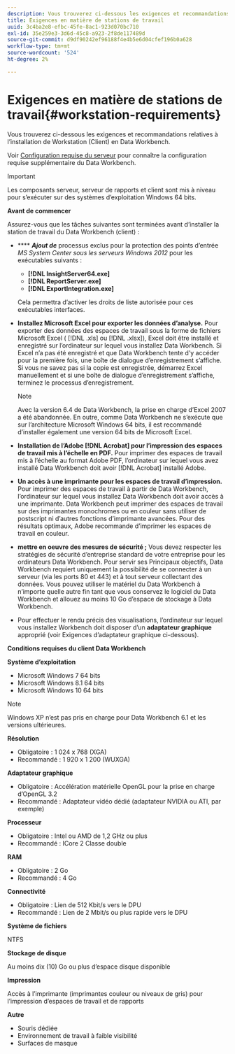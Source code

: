 ```yaml
---
description: Vous trouverez ci-dessous les exigences et recommandations relatives à l’installation de Workstation (Client) en Data Workbench.
title: Exigences en matière de stations de travail
uuid: 3c4ba2e8-efbc-45fe-8ac1-923d070bc710
exl-id: 35e259e3-3d6d-45c8-a923-2f8de117489d
source-git-commit: d9df90242ef96188f4e4b5e6d04cfef196b0a628
workflow-type: tm+mt
source-wordcount: '524'
ht-degree: 2%

---
```


# Exigences en matière de stations de travail{#workstation-requirements}

Vous trouverez ci-dessous les exigences et recommandations relatives à l’installation de Workstation (Client) en Data Workbench.

Voir [Configuration requise du serveur](https://docs.adobe.com/help/en/data-workbench/using/server-admin-install/c-msr-server.html) pour connaître la configuration requise supplémentaire du Data Workbench.

>[!IMPORTANT]
>
>Les composants serveur, serveur de rapports et client sont mis à niveau pour s’exécuter sur des systèmes d’exploitation Windows 64 bits.

**Avant de commencer**

Assurez-vous que les tâches suivantes sont terminées avant d’installer la station de travail du Data Workbench (client) :

* **** ***Ajout de*** processus exclus pour la protection des points d’entrée  *MS System Center sous les serveurs Windows 2012* pour les exécutables suivants :

   * **[!DNL InsightServer64.exe]**
   * **[!DNL ReportServer.exe]**
   * **[!DNL ExportIntegration.exe]**

   Cela permettra d’activer les droits de liste autorisée pour ces exécutables interfaces.

* **Installez Microsoft Excel pour exporter les données d’analyse.** Pour exporter des données des espaces de travail sous la forme de fichiers Microsoft Excel (  [!DNL .xls] ou  [!DNL .xlsx]), Excel doit être installé et enregistré sur l’ordinateur sur lequel vous installez Data Workbench. Si Excel n’a pas été enregistré et que Data Workbench tente d’y accéder pour la première fois, une boîte de dialogue d’enregistrement s’affiche. Si vous ne savez pas si la copie est enregistrée, démarrez Excel manuellement et si une boîte de dialogue d’enregistrement s’affiche, terminez le processus d’enregistrement.

   >[!NOTE]
   >
   >Avec la version 6.4 de Data Workbench, la prise en charge d’Excel 2007 a été abandonnée. En outre, comme Data Workbench ne s’exécute que sur l’architecture Microsoft Windows 64 bits, il est recommandé d’installer également une version 64 bits de Microsoft Excel.

* **Installation de l’Adobe  [!DNL Acrobat] pour l’impression des espaces de travail mis à l’échelle en PDF.** Pour imprimer des espaces de travail mis à l’échelle au format Adobe PDF, l’ordinateur sur lequel vous avez installé Data Workbench doit avoir  [!DNL Acrobat] installé Adobe.

* **Un accès à une imprimante pour les espaces de travail d’impression.** Pour imprimer des espaces de travail à partir de Data Workbench, l’ordinateur sur lequel vous installez Data Workbench doit avoir accès à une imprimante. Data Workbench peut imprimer des espaces de travail sur des imprimantes monochromes ou en couleur sans utiliser de postscript ni d’autres fonctions d’imprimante avancées. Pour des résultats optimaux, Adobe recommande d’imprimer les espaces de travail en couleur.
* **mettre en oeuvre des mesures de sécurité ;** Vous devez respecter les stratégies de sécurité d’entreprise standard de votre entreprise pour les ordinateurs Data Workbench. Pour servir ses Principaux objectifs, Data Workbench requiert uniquement la possibilité de se connecter à un serveur (via les ports 80 et 443) et à tout serveur collectant des données. Vous pouvez utiliser le matériel du Data Workbench à n’importe quelle autre fin tant que vous conservez le logiciel du Data Workbench et allouez au moins 10 Go d’espace de stockage à Data Workbench.
* Pour effectuer le rendu précis des visualisations, l’ordinateur sur lequel vous installez Workbench doit disposer d’un **adaptateur graphique** approprié (voir Exigences d’adaptateur graphique ci-dessous).

**Conditions requises du client Data Workbench**

**Système d’exploitation**

* Microsoft Windows 7 64 bits
* Microsoft Windows 8.1 64 bits
* Microsoft Windows 10 64 bits

>[!NOTE]
>
>Windows XP n’est pas pris en charge pour Data Workbench 6.1 et les versions ultérieures.

**Résolution**

* Obligatoire : 1 024 x 768 (XGA)
* Recommandé : 1 920 x 1 200 (WUXGA)

**Adaptateur graphique**

* Obligatoire : Accélération matérielle OpenGL pour la prise en charge d’OpenGL 3.2
* Recommandé : Adaptateur vidéo dédié (adaptateur NVIDIA ou ATI, par exemple)

**Processeur**

* Obligatoire : Intel ou AMD de 1,2 GHz ou plus
* Recommandé : ICore 2 Classe double

**RAM**

* Obligatoire : 2 Go
* Recommandé : 4 Go

**Connectivité**

* Obligatoire : Lien de 512 Kbit/s vers le DPU
* Recommandé : Lien de 2 Mbit/s ou plus rapide vers le DPU

**Système de fichiers**

NTFS

**Stockage de disque**

Au moins dix (10) Go ou plus d’espace disque disponible

**Impression**

Accès à l’imprimante (imprimantes couleur ou niveaux de gris) pour l’impression d’espaces de travail et de rapports

**Autre**

* Souris dédiée
* Environnement de travail à faible visibilité
* Surfaces de masque
